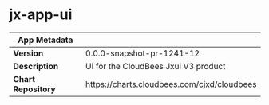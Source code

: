 # jx-app-ui

|App Metadata||
|---|---|
| **Version** | 0.0.0-snapshot-pr-1241-12 |
| **Description** | UI for the CloudBees Jxui V3 product |
| **Chart Repository** | https://charts.cloudbees.com/cjxd/cloudbees |

